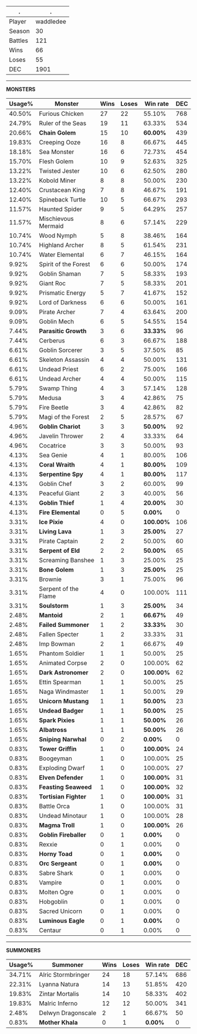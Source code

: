 .|.
|-|-
Player|waddledee
Season|30
Battles|121
Wins|66
Loses|55
DEC|1901

---
**MONSTERS**

Usage%|Monster|Wins|Loses|Win rate|DEC|
-|-|-|-|-|-|
40.50%|Furious Chicken|27|22|55.10%|768|
24.79%|Ruler of the Seas|19|11|63.33%|534|
20.66%|**Chain Golem**|15|10|**60.00%**|439|
19.83%|Creeping Ooze|16|8|66.67%|445|
18.18%|Sea Monster|16|6|72.73%|454|
15.70%|Flesh Golem|10|9|52.63%|325|
13.22%|Twisted Jester|10|6|62.50%|280|
13.22%|Kobold Miner|8|8|50.00%|230|
12.40%|Crustacean King|7|8|46.67%|191|
12.40%|Spineback Turtle|10|5|66.67%|293|
11.57%|Haunted Spider|9|5|64.29%|257|
11.57%|Mischievous Mermaid|8|6|57.14%|229|
10.74%|Wood Nymph|5|8|38.46%|164|
10.74%|Highland Archer|8|5|61.54%|231|
10.74%|Water Elemental|6|7|46.15%|164|
9.92%|Spirit of the Forest|6|6|50.00%|174|
9.92%|Goblin Shaman|7|5|58.33%|193|
9.92%|Giant Roc|7|5|58.33%|201|
9.92%|Prismatic Energy|5|7|41.67%|152|
9.92%|Lord of Darkness|6|6|50.00%|161|
9.09%|Pirate Archer|7|4|63.64%|200|
9.09%|Goblin Mech|6|5|54.55%|154|
7.44%|**Parasitic Growth**|3|6|**33.33%**|96|
7.44%|Cerberus|6|3|66.67%|188|
6.61%|Goblin Sorcerer|3|5|37.50%|85|
6.61%|Skeleton Assassin|4|4|50.00%|131|
6.61%|Undead Priest|6|2|75.00%|166|
6.61%|Undead Archer|4|4|50.00%|115|
5.79%|Swamp Thing|4|3|57.14%|128|
5.79%|Medusa|3|4|42.86%|75|
5.79%|Fire Beetle|3|4|42.86%|82|
5.79%|Magi of the Forest|2|5|28.57%|67|
4.96%|**Goblin Chariot**|3|3|**50.00%**|92|
4.96%|Javelin Thrower|2|4|33.33%|64|
4.96%|Cocatrice|3|3|50.00%|93|
4.13%|Sea Genie|4|1|80.00%|106|
4.13%|**Coral Wraith**|4|1|**80.00%**|109|
4.13%|**Serpentine Spy**|4|1|**80.00%**|117|
4.13%|Goblin Chef|3|2|60.00%|99|
4.13%|Peaceful Giant|2|3|40.00%|56|
4.13%|**Goblin Thief**|1|4|**20.00%**|30|
4.13%|**Fire Elemental**|0|5|**0.00%**|0|
3.31%|**Ice Pixie**|4|0|**100.00%**|106|
3.31%|**Living Lava**|1|3|**25.00%**|27|
3.31%|Pirate Captain|2|2|50.00%|60|
3.31%|**Serpent of Eld**|2|2|**50.00%**|65|
3.31%|Screaming Banshee|1|3|25.00%|25|
3.31%|**Bone Golem**|1|3|**25.00%**|25|
3.31%|Brownie|3|1|75.00%|96|
3.31%|Serpent of the Flame|4|0|100.00%|111|
3.31%|**Soulstorm**|1|3|**25.00%**|34|
2.48%|**Mantoid**|2|1|**66.67%**|49|
2.48%|**Failed Summoner**|1|2|**33.33%**|30|
2.48%|Fallen Specter|1|2|33.33%|31|
2.48%|Imp Bowman|2|1|66.67%|49|
1.65%|Phantom Soldier|1|1|50.00%|25|
1.65%|Animated Corpse|2|0|100.00%|62|
1.65%|**Dark Astronomer**|2|0|**100.00%**|62|
1.65%|Ettin Spearman|1|1|50.00%|25|
1.65%|Naga Windmaster|1|1|50.00%|29|
1.65%|**Unicorn Mustang**|1|1|**50.00%**|23|
1.65%|**Undead Badger**|1|1|**50.00%**|25|
1.65%|**Spark Pixies**|1|1|**50.00%**|26|
1.65%|**Albatross**|1|1|**50.00%**|26|
1.65%|**Sniping Narwhal**|0|2|**0.00%**|0|
0.83%|**Tower Griffin**|1|0|**100.00%**|24|
0.83%|Boogeyman|1|0|100.00%|25|
0.83%|Exploding Dwarf|1|0|100.00%|27|
0.83%|**Elven Defender**|1|0|**100.00%**|31|
0.83%|**Feasting Seaweed**|1|0|**100.00%**|32|
0.83%|**Tortisian Fighter**|1|0|**100.00%**|31|
0.83%|Battle Orca|1|0|100.00%|31|
0.83%|Undead Minotaur|1|0|100.00%|28|
0.83%|**Magma Troll**|1|0|**100.00%**|26|
0.83%|**Goblin Fireballer**|0|1|**0.00%**|0|
0.83%|Rexxie|0|1|0.00%|0|
0.83%|**Horny Toad**|0|1|**0.00%**|0|
0.83%|**Orc Sergeant**|0|1|**0.00%**|0|
0.83%|Sabre Shark|0|1|0.00%|0|
0.83%|Vampire|0|1|0.00%|0|
0.83%|Molten Ogre|0|1|0.00%|0|
0.83%|Hobgoblin|0|1|0.00%|0|
0.83%|Sacred Unicorn|0|1|0.00%|0|
0.83%|**Luminous Eagle**|0|1|**0.00%**|0|
0.83%|Centaur|0|1|0.00%|0|

---
**SUMMONERS**

Usage%|Summoner|Wins|Loses|Win rate|DEC|
-|-|-|-|-|-|
34.71%|Alric Stormbringer|24|18|57.14%|686|
22.31%|Lyanna Natura|14|13|51.85%|420|
19.83%|Zintar Mortalis|14|10|58.33%|402|
19.83%|Malric Inferno|12|12|50.00%|341|
2.48%|Delwyn Dragonscale|2|1|66.67%|50|
0.83%|**Mother Khala**|0|1|**0.00%**|0|
